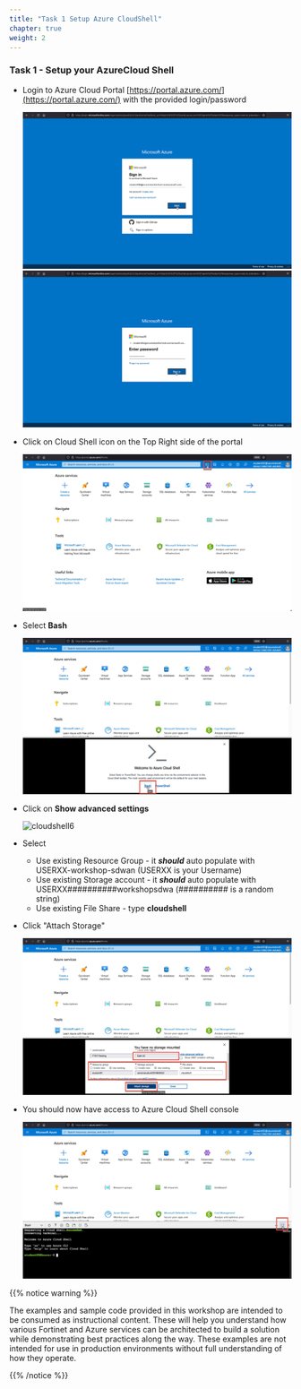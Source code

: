 ```yaml
---
title: "Task 1 Setup Azure CloudShell"
chapter: true
weight: 2
---
```


### Task 1 - Setup your AzureCloud Shell

* Login to Azure Cloud Portal [https://portal.azure.com/](https://portal.azure.com/) with the provided login/password

    ![cloudshell1](https://raw.githubusercontent.com/FortinetSecDevOps/technical-recipe-azure-sdwan/main/images/cloudshell-01.jpg)
    ![cloudshell2](https://raw.githubusercontent.com/FortinetSecDevOps/technical-recipe-azure-sdwan/main/images/cloudshell-02.jpg)

* Click on Cloud Shell icon on the Top Right side of the portal

    ![cloudshell4](https://raw.githubusercontent.com/FortinetSecDevOps/technical-recipe-azure-sdwan/main/images/cloudshell-04.jpg)

* Select **Bash**

    ![cloudshell5](https://raw.githubusercontent.com/FortinetSecDevOps/technical-recipe-azure-sdwan/main/images/cloudshell-05.jpg)

* Click on **Show advanced settings**

    ![cloudshell6]('https://raw.githubusercontent.com/FortinetSecDevOps/technical-recipe-azure-sdwan/main/images/cloudshell-06.jpg')
* Select
  * Use existing Resource Group  - it ***should*** auto populate with USERXX-workshop-sdwan (USERXX is your Username)
  * Use existing Storage account - it ***should*** auto populate with USERXX##########workshopsdwa (########## is a random string)
  * Use existing File Share  - type **cloudshell**
* Click "Attach Storage"

    ![cloudshell7](https://raw.githubusercontent.com/FortinetSecDevOps/technical-recipe-azure-sdwan/main/images/cloudshell-07.jpg)

* You should now have access to Azure Cloud Shell console

    ![cloudshell8](https://raw.githubusercontent.com/FortinetSecDevOps/technical-recipe-azure-sdwan/main/images/cloudshell-08.jpg)

{{% notice warning %}}
<p style='text-align: left;'>
The examples and sample code provided in this workshop are intended to be consumed as instructional content. These will help you understand how various Fortinet and Azure services can be architected to build a solution while demonstrating best practices along the way. These examples are not intended for use in production environments without full understanding of how they operate.
</p>
{{% /notice %}}